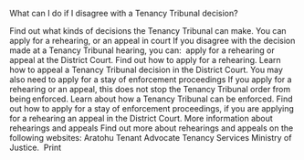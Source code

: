 What can I do if I disagree with a Tenancy Tribunal decision?

Find out what kinds of decisions the Tenancy Tribunal can make.
You can apply for a rehearing, or an appeal in court
If you disagree with the decision made at a Tenancy Tribunal hearing, you can: 
apply for a rehearing or 
appeal at the District Court.
Find out how to apply for a rehearing.
Learn how to appeal a Tenancy Tribunal decision in the District Court.
You may also need to apply for a stay of enforcement proceedings
If you apply for a rehearing or an appeal, this does not stop the Tenancy Tribunal order from being enforced.
Learn about how a Tenancy Tribunal can be enforced.
Find out how to apply for a stay of enforcement proceedings, if you are applying for
a rehearing
an appeal in the District Court.
More information about rehearings and appeals
Find out more about rehearings and appeals on the following websites:
Aratohu Tenant Advocate
Tenancy Services
Ministry of Justice. 
  Print 